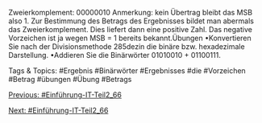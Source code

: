 Zweierkomplement:  00000010
Anmerkung: kein Übertrag bleibt das MSB also 1. Zur Bestimmung des Betrags des Ergebnisses bildet man abermals das 
Zweierkomplement. Dies liefert dann eine positive Zahl. Das negative Vorzeichen ist ja wegen MSB = 1 bereits bekannt.Übungen
•Konvertieren Sie nach der Divisionsmethode 285dezin die binäre bzw. hexadezimale Darstellung.
•Addieren Sie die Binärwörter 01010010 + 01100111.

   Tags & Topics:
   #Ergebnis
   #Binärwörter
   #Ergebnisses
   #die
   #Vorzeichen
   #Betrag
   #übungen
   #Übung
   #Betrags

[Previous: #Einführung-IT-Teil2_66](Einführung-IT-Teil2_66.md)

[Next: #Einführung-IT-Teil2_66](Einführung-IT-Teil2_66.md)